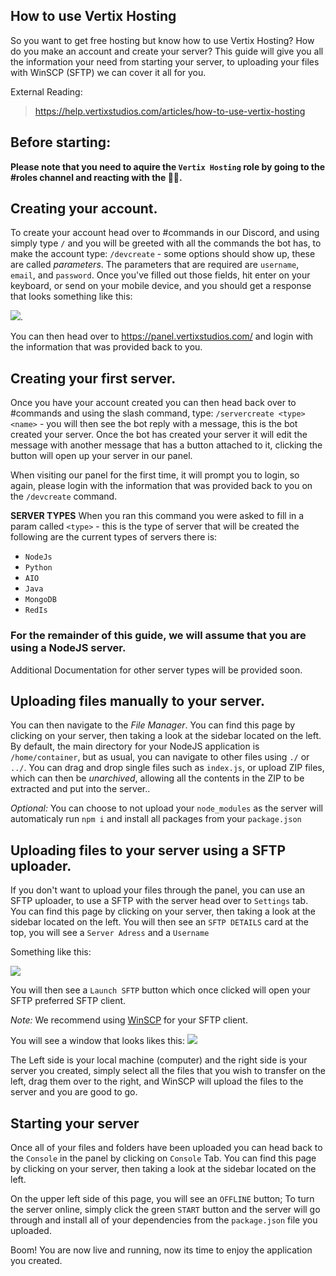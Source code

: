 ## How to use Vertix Hosting
So you want to get free hosting but know how to use Vertix Hosting? How do you make an account and create your server? This guide will give you all the information your need from starting your server, to uploading your files with WinSCP (SFTP) we can cover it all for you.

External Reading: 
> https://help.vertixstudios.com/articles/how-to-use-vertix-hosting

## Before starting:
**Please note that you need to aquire the `Vertix Hosting` role by going to the #roles channel and reacting with the 🐱‍👤.**

## Creating your account.
To create your account head over to #commands in our Discord, and using  simply type `/` and you will be greeted with all the commands the bot has, to make the account type: `/devcreate` - some options should show up, these are called *parameters*. The parameters that are required are `username`, `email`, and `password`. Once you've filled out those fields, hit enter on your keyboard, or send on your mobile device, and you should get a response that looks something like this: 

![](https://devnoah.reeee.ee/rj7M9l.png).

You can then head over to https://panel.vertixstudios.com/ and login with the information that was provided back to you.

##  Creating your first server.
Once you have your account created you can then head back over to #commands and using the slash command, type: `/servercreate <type> <name>` - you will then see the bot reply with a message, this is the bot created your server. Once the bot has created your server it will edit the message with another message that has a button attached to it, clicking the button will open up your server in our panel. 

When visiting our panel for the first time, it will prompt you to login, so again, please login with the information that was provided back to you on the `/devcreate` command.

**SERVER TYPES**
When you ran this command you were asked to fill in a param called `<type>` - this is the type of server that will be created the following are the current types of servers there is: 
- `NodeJs`
- `Python` 
- `AIO`
- `Java`
- `MongoDB`
- `RedIs`

### For the remainder of this guide, we will assume that you are using a NodeJS server.
 Additional Documentation for other server types will be provided soon.

## Uploading files manually to your server.
You can then navigate to the *File Manager*. You can find this page by clicking on your server, then taking a look at the sidebar located on the left. By default, the main directory for your NodeJS application is `/home/container`, but as usual, you can navigate to other files using `./` or `../`. You can drag and drop single files such as `index.js`, or upload ZIP files, which can then be *unarchived*, allowing all the contents in the ZIP to be extracted and put into the server.. 

*Optional:* You can choose to not upload your `node_modules` as the server will automaticaly run `npm i` and install all packages from your `package.json`

##  Uploading files to your server using a SFTP uploader.
If you don't want to upload your files through the panel, you can use an SFTP uploader, to use a SFTP with the server head over to `Settings` tab. You can find this page by clicking on your server, then taking a look at the sidebar located on the left. You will then see an `SFTP DETAILS` card at the top, you will see a `Server Adress` and a `Username`

Something like this: 

![](https://devnoah.reeee.ee/vIwnWW.png)

You will then see a `Launch SFTP` button which once clicked will open your SFTP preferred SFTP client.

*Note:* We recommend using [WinSCP](https://winscp.net/eng/index.php) for your SFTP client.

You will see a window that looks likes this: 
![](https://kiphlo.reeee.ee/4EpZP2.png)

The Left side is your local machine (computer) and the right side is your server you created, simply select all the files that you wish to transfer on the left, drag them over to the right, and WinSCP will upload the files to the server and you are good to go.

## Starting your server
Once all of your files and folders have been uploaded you can head back to the `Console` in the panel by clicking on `Console` Tab. You can find this page by clicking on your server, then taking a look at the sidebar located on the left.

On the upper left side of this page, you will see an `OFFLINE` button; To turn the server online, simply click the green `START` button and the server will go through and install all of your dependencies from the `package.json` file you uploaded. 

Boom! You are now live and running, now its time to enjoy the application you created.
